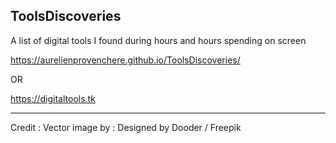 ## ToolsDiscoveries
A list of digital tools I found during hours and hours spending on screen

https://aurelienprovenchere.github.io/ToolsDiscoveries/

OR

https://digitaltools.tk


------

Credit : 
Vector image by : Designed by Dooder / Freepik